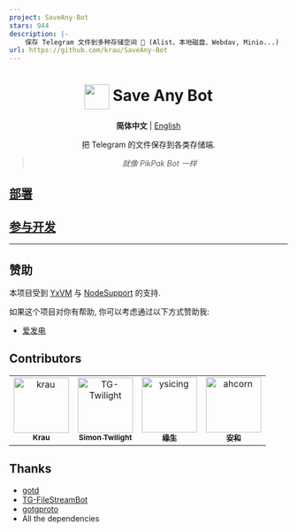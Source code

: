 ```yaml
---
project: SaveAny-Bot
stars: 944
description: |-
    保存 Telegram 文件到多种存储空间 📂 (Alist、本地磁盘、Webdav, Minio...)  , 支持破解禁止保存的频道
url: https://github.com/krau/SaveAny-Bot
---
```


<div align="center">

# <img src="docs/logo.jpg" width="45" align="center"> Save Any Bot

**简体中文** | [English](README_EN.md)

把 Telegram 的文件保存到各类存储端.

> _就像 PikPak Bot 一样_

</div>

## [部署](https://sabot.unv.app/deploy/)

## [参与开发](https://sabot.unv.app/contribute/)

---

## 赞助

本项目受到 [YxVM](https://yxvm.com/) 与 [NodeSupport](https://github.com/NodeSeekDev/NodeSupport) 的支持.

如果这个项目对你有帮助, 你可以考虑通过以下方式赞助我:

- [爱发电](https://afdian.com/a/acherkrau)

## Contributors

<!-- readme: contributors -start -->
<table>
	<tbody>
		<tr>
            <td align="center">
                <a href="https://github.com/krau">
                    <img src="https://avatars.githubusercontent.com/u/71133316?v=4" width="100;" alt="krau"/>
                    <br />
                    <sub><b>Krau</b></sub>
                </a>
            </td>
            <td align="center">
                <a href="https://github.com/TG-Twilight">
                    <img src="https://avatars.githubusercontent.com/u/121682528?v=4" width="100;" alt="TG-Twilight"/>
                    <br />
                    <sub><b>Simon Twilight</b></sub>
                </a>
            </td>
            <td align="center">
                <a href="https://github.com/ysicing">
                    <img src="https://avatars.githubusercontent.com/u/8605565?v=4" width="100;" alt="ysicing"/>
                    <br />
                    <sub><b>缘生</b></sub>
                </a>
            </td>
            <td align="center">
                <a href="https://github.com/ahcorn">
                    <img src="https://avatars.githubusercontent.com/u/42889600?v=4" width="100;" alt="ahcorn"/>
                    <br />
                    <sub><b>安和</b></sub>
                </a>
            </td>
		</tr>
	<tbody>
</table>
<!-- readme: contributors -end -->

## Thanks

- [gotd](https://github.com/gotd/td)
- [TG-FileStreamBot](https://github.com/EverythingSuckz/TG-FileStreamBot)
- [gotgproto](https://github.com/celestix/gotgproto)
- All the dependencies

